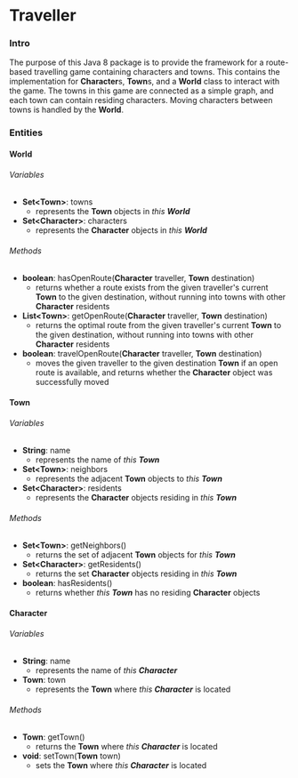 # Traveller

### Intro

The purpose of this Java 8 package is to provide the framework for a route-based travelling game
containing characters and towns. This contains the implementation for **Character**s, **Town**s, and 
a **World** class to interact with the game. The towns in this game are connected as a simple graph, and
each town can contain residing characters. Moving characters between towns is handled by the **World**.

### Entities
#### World
###### Variables
- **Set\<Town>**: towns
    - represents the **Town** objects in _this **World**_
- **Set\<Character>**: characters
    - represents the **Character** objects in _this **World**_

###### Methods
- **boolean**: hasOpenRoute(**Character** traveller, **Town** destination)
    - returns whether a route exists from the given traveller's current **Town** to the given destination, without 
      running into towns with other **Character** residents
- **List\<Town>**: getOpenRoute(**Character** traveller, **Town** destination)
    - returns the optimal route from the given traveller's current **Town** to the given destination, without
      running into towns with other **Character** residents
- **boolean**: travelOpenRoute(**Character** traveller, **Town** destination)
    - moves the given traveller to the given destination **Town** if an open route is available, and returns whether
      the **Character** object was successfully moved


#### Town
###### Variables
- **String**: name
    - represents the name of _this **Town**_
- **Set\<Town>**: neighbors
    - represents the adjacent **Town** objects to _this **Town**_
- **Set\<Character>**: residents
    - represents the **Character** objects residing in _this **Town**_
###### Methods
- **Set\<Town>**: getNeighbors()
    - returns the set of adjacent **Town** objects for _this **Town**_
- **Set\<Character>**: getResidents()
    - returns the set **Character** objects residing in _this **Town**_
- **boolean**: hasResidents()
    - returns whether _this **Town**_ has no residing **Character** objects

#### Character
###### Variables
- **String**: name
    - represents the name of _this **Character**_
- **Town**: town
    - represents the **Town** where _this **Character**_ is located

###### Methods
- **Town**: getTown()
    - returns the **Town** where _this **Character**_ is located
- **void**: setTown(**Town** town)
    - sets the **Town** where _this **Character**_ is located
    